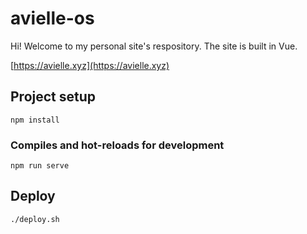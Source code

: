 # avielle-os

Hi! Welcome to my personal site's respository. The site is built in Vue.

[https://avielle.xyz](https://avielle.xyz)

## Project setup
```
npm install
```

### Compiles and hot-reloads for development
```
npm run serve
```

## Deploy

```
./deploy.sh
```
